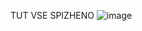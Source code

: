 TUT VSE SPIZHENO
![image](https://github.com/user-attachments/assets/25ea018f-30f1-4f0f-97da-13b61de7fc09)
